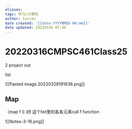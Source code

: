 ```yaml
---
aliases: 
tags: 学习/计算机
author: tusrau
date created: '{{date:YYYYMMDD HH:mm}}'
date updated: 20220328 07:49
---
```


# 20220316CMPSC461Class25

2 project out

list

 
![[Pasted image 20220328191638.png]]

## Map

（map f l)
对l 这个list里的各各元素call f function

![[Notes-3-16.png]]

